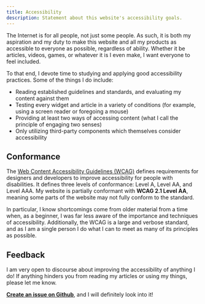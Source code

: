 ```yaml
---
title: Accessibility
description: Statement about this website's accessibility goals.
---
```


The Internet is for all people, not just some people. As such, it is both my aspiration and my duty to make this website and all my products as accessible to everyone as possible, regardless of ability. Whether it be articles, videos, games, or whatever it is I even make, I want everyone to feel included.

To that end, I devote time to studying and applying good accessibility practices. Some of the things I do include:

* Reading established guidelines and standards, and evaluating my content against them
* Testing every widget and article in a variety of conditions (for example, using a screen reader or foregoing a mouse)
* Providing at least two ways of accessing content (what I call the principle of engaging two senses)
* Only utilizing third-party components which themselves consider accessibility

## Conformance

The [Web Content Accessibility Guidelines (WCAG)](https://www.w3.org/WAI/standards-guidelines/wcag/) defines requirements for designers and developers to improve accessibility for people with disabilities. It defines three levels of conformance: Level A, Level AA, and Level AAA. My website is partially conformant with **WCAG 2.1 Level AA**, meaning some parts of the website may not fully conform to the standard.

In particular, I know shortcomings come from older material from a time when, as a beginner, I was far less aware of the importance and techniques of accessibility. Additionally, the WCAG is a large and verbose standard, and as I am a single person I do what I can to meet as many of its principles as possible.

## Feedback
I am very open to discourse about improving the accessibility of anything I do! If anything hinders you from reading my articles or using my things, please let me know.

**[Create an issue on Github](https://github.com/Auroratide/auroratide.com/issues/new?assignees=&labels=accessibility&template=accessibility-issue.md&title=")**, and I will definitely look into it!
